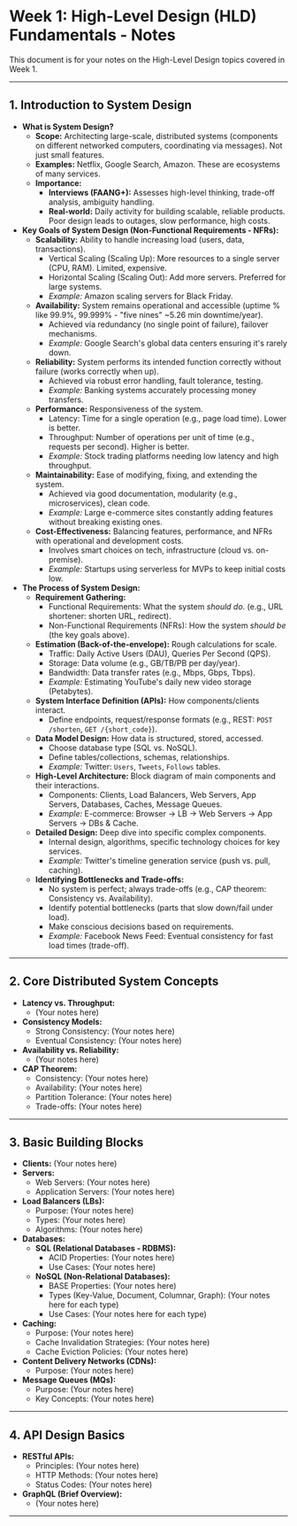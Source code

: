 # Week 1: High-Level Design (HLD) Fundamentals - Notes

This document is for your notes on the High-Level Design topics covered in Week 1.

---

## 1. Introduction to System Design

*   **What is System Design?**
    *   **Scope:** Architecting large-scale, distributed systems (components on different networked computers, coordinating via messages). Not just small features.
    *   **Examples:** Netflix, Google Search, Amazon. These are ecosystems of many services.
    *   **Importance:**
        *   **Interviews (FAANG+):** Assesses high-level thinking, trade-off analysis, ambiguity handling.
        *   **Real-world:** Daily activity for building scalable, reliable products. Poor design leads to outages, slow performance, high costs.
*   **Key Goals of System Design (Non-Functional Requirements - NFRs):**
    *   **Scalability:** Ability to handle increasing load (users, data, transactions).
        *   Vertical Scaling (Scaling Up): More resources to a single server (CPU, RAM). Limited, expensive.
        *   Horizontal Scaling (Scaling Out): Add more servers. Preferred for large systems.
        *   *Example:* Amazon scaling servers for Black Friday.
    *   **Availability:** System remains operational and accessible (uptime % like 99.9%, 99.999% - "five nines" ~5.26 min downtime/year).
        *   Achieved via redundancy (no single point of failure), failover mechanisms.
        *   *Example:* Google Search's global data centers ensuring it's rarely down.
    *   **Reliability:** System performs its intended function correctly without failure (works correctly when up).
        *   Achieved via robust error handling, fault tolerance, testing.
        *   *Example:* Banking systems accurately processing money transfers.
    *   **Performance:** Responsiveness of the system.
        *   Latency: Time for a single operation (e.g., page load time). Lower is better.
        *   Throughput: Number of operations per unit of time (e.g., requests per second). Higher is better.
        *   *Example:* Stock trading platforms needing low latency and high throughput.
    *   **Maintainability:** Ease of modifying, fixing, and extending the system.
        *   Achieved via good documentation, modularity (e.g., microservices), clean code.
        *   *Example:* Large e-commerce sites constantly adding features without breaking existing ones.
    *   **Cost-Effectiveness:** Balancing features, performance, and NFRs with operational and development costs.
        *   Involves smart choices on tech, infrastructure (cloud vs. on-premise).
        *   *Example:* Startups using serverless for MVPs to keep initial costs low.
*   **The Process of System Design:**
    *   **Requirement Gathering:**
        *   Functional Requirements: What the system *should do*. (e.g., URL shortener: shorten URL, redirect).
        *   Non-Functional Requirements (NFRs): How the system *should be* (the key goals above).
    *   **Estimation (Back-of-the-envelope):** Rough calculations for scale.
        *   Traffic: Daily Active Users (DAU), Queries Per Second (QPS).
        *   Storage: Data volume (e.g., GB/TB/PB per day/year).
        *   Bandwidth: Data transfer rates (e.g., Mbps, Gbps, Tbps).
        *   *Example:* Estimating YouTube's daily new video storage (Petabytes).
    *   **System Interface Definition (APIs):** How components/clients interact.
        *   Define endpoints, request/response formats (e.g., REST: `POST /shorten`, `GET /{short_code}`).
    *   **Data Model Design:** How data is structured, stored, accessed.
        *   Choose database type (SQL vs. NoSQL).
        *   Define tables/collections, schemas, relationships.
        *   *Example:* Twitter: `Users`, `Tweets`, `Follows` tables.
    *   **High-Level Architecture:** Block diagram of main components and their interactions.
        *   Components: Clients, Load Balancers, Web Servers, App Servers, Databases, Caches, Message Queues.
        *   *Example:* E-commerce: Browser -> LB -> Web Servers -> App Servers -> DBs & Cache.
    *   **Detailed Design:** Deep dive into specific complex components.
        *   Internal design, algorithms, specific technology choices for key services.
        *   *Example:* Twitter's timeline generation service (push vs. pull, caching).
    *   **Identifying Bottlenecks and Trade-offs:**
        *   No system is perfect; always trade-offs (e.g., CAP theorem: Consistency vs. Availability).
        *   Identify potential bottlenecks (parts that slow down/fail under load).
        *   Make conscious decisions based on requirements.
        *   *Example:* Facebook News Feed: Eventual consistency for fast load times (trade-off).

---

## 2. Core Distributed System Concepts

*   **Latency vs. Throughput:**
    *   (Your notes here)
*   **Consistency Models:**
    *   Strong Consistency: (Your notes here)
    *   Eventual Consistency: (Your notes here)
*   **Availability vs. Reliability:**
    *   (Your notes here)
*   **CAP Theorem:**
    *   Consistency: (Your notes here)
    *   Availability: (Your notes here)
    *   Partition Tolerance: (Your notes here)
    *   Trade-offs: (Your notes here)

---

## 3. Basic Building Blocks

*   **Clients:** (Your notes here)
*   **Servers:**
    *   Web Servers: (Your notes here)
    *   Application Servers: (Your notes here)
*   **Load Balancers (LBs):**
    *   Purpose: (Your notes here)
    *   Types: (Your notes here)
    *   Algorithms: (Your notes here)
*   **Databases:**
    *   **SQL (Relational Databases - RDBMS):**
        *   ACID Properties: (Your notes here)
        *   Use Cases: (Your notes here)
    *   **NoSQL (Non-Relational Databases):**
        *   BASE Properties: (Your notes here)
        *   Types (Key-Value, Document, Columnar, Graph): (Your notes here for each type)
        *   Use Cases: (Your notes here for each type)
*   **Caching:**
    *   Purpose: (Your notes here)
    *   Cache Invalidation Strategies: (Your notes here)
    *   Cache Eviction Policies: (Your notes here)
*   **Content Delivery Networks (CDNs):**
    *   Purpose: (Your notes here)
*   **Message Queues (MQs):**
    *   Purpose: (Your notes here)
    *   Key Concepts: (Your notes here)

---

## 4. API Design Basics

*   **RESTful APIs:**
    *   Principles: (Your notes here)
    *   HTTP Methods: (Your notes here)
    *   Status Codes: (Your notes here)
*   **GraphQL (Brief Overview):**
    *   (Your notes here)

---

